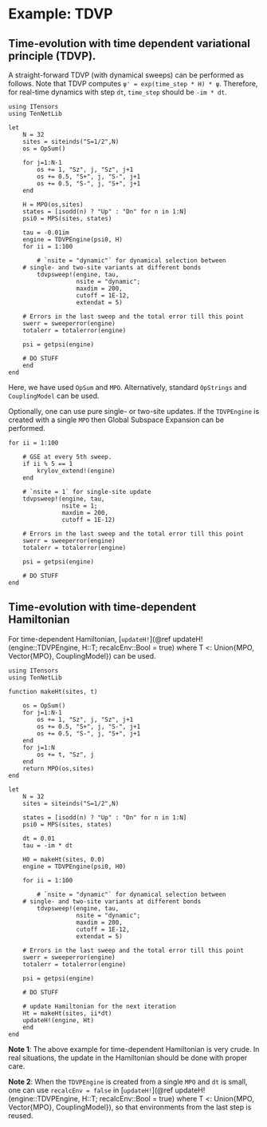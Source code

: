 # Example: TDVP

## Time-evolution with time dependent variational principle (TDVP).

A straight-forward TDVP (with dynamical sweeps) can be performed as follows.
Note that TDVP computes `ψ' = exp(time_step * H) * ψ`. Therefore, for real-time dynamics
with step `dt`, `time_step` should be `-im * dt`.

```
using ITensors
using TenNetLib

let
    N = 32
    sites = siteinds("S=1/2",N)
    os = OpSum()
    
    for j=1:N-1
        os += 1, "Sz", j, "Sz", j+1
        os += 0.5, "S+", j, "S-", j+1
        os += 0.5, "S-", j, "S+", j+1
    end
    
    H = MPO(os,sites)
    states = [isodd(n) ? "Up" : "Dn" for n in 1:N]
    psi0 = MPS(sites, states)

    tau = -0.01im    
    engine = TDVPEngine(psi0, H)
    for ii = 1:100

    	# `nsite = "dynamic"` for dynamical selection between
	# single- and two-site variants at different bonds
        tdvpsweep!(engine, tau,
                   nsite = "dynamic";
                   maxdim = 200,
                   cutoff = 1E-12,
                   extendat = 5)

	# Errors in the last sweep and the total error till this point
	swerr = sweeperror(engine)
	totalerr = totalerror(engine)
	
	psi = getpsi(engine)
	
	# DO STUFF
    end
end
```

Here, we have used `OpSum` and `MPO`. Alternatively, standard `OpStrings` and `CouplingModel` can
be used.

Optionally, one can use pure single- or two-site updates. If the `TDVPEngine` is created with a
single `MPO` then Global Subspace Expansion can be performed.
```
for ii = 1:100

    # GSE at every 5th sweep.
    if ii % 5 == 1
        krylov_extend!(engine)
    end
    
    # `nsite = 1` for single-site update
    tdvpsweep!(engine, tau,
               nsite = 1;
               maxdim = 200,
               cutoff = 1E-12)

    # Errors in the last sweep and the total error till this point
    swerr = sweeperror(engine)
    totalerr = totalerror(engine)
	
    psi = getpsi(engine)
	
    # DO STUFF
end
```

## Time-evolution with time-dependent Hamiltonian

For time-dependent Hamiltonian, [`updateH!`](@ref updateH!(engine::TDVPEngine, H::T; recalcEnv::Bool = true) where T <: Union{MPO, Vector{MPO}, CouplingModel}) can be used.

```
using ITensors
using TenNetLib

function makeHt(sites, t)

    os = OpSum()    
    for j=1:N-1
        os += 1, "Sz", j, "Sz", j+1
        os += 0.5, "S+", j, "S-", j+1
        os += 0.5, "S-", j, "S+", j+1
    end
    for j=1:N
        os += t, "Sz", j
    end
    return MPO(os,sites)
end

let
    N = 32
    sites = siteinds("S=1/2",N)

    states = [isodd(n) ? "Up" : "Dn" for n in 1:N]
    psi0 = MPS(sites, states)

    dt = 0.01
    tau = -im * dt

    H0 = makeHt(sites, 0.0)
    engine = TDVPEngine(psi0, H0)
    
    for ii = 1:100

    	# `nsite = "dynamic"` for dynamical selection between
	# single- and two-site variants at different bonds
        tdvpsweep!(engine, tau,
                   nsite = "dynamic";
                   maxdim = 200,
                   cutoff = 1E-12,
                   extendat = 5)

	# Errors in the last sweep and the total error till this point
	swerr = sweeperror(engine)
	totalerr = totalerror(engine)
	
	psi = getpsi(engine)
	
	# DO STUFF

	# update Hamiltonian for the next iteration
	Ht = makeHt(sites, ii*dt)
	updateH!(engine, Ht)
    end
end
```

**Note 1**: The above example for time-dependent Hamiltonian is very crude. In real situations,
the update in the Hamiltonian should be done with proper care.

**Note 2**: When  the `TDVPEngine` is created from a single `MPO` and `dt` is small,
one can use `recalcEnv = false` in [`updateH!`](@ref updateH!(engine::TDVPEngine, H::T; recalcEnv::Bool = true) where T <: Union{MPO, Vector{MPO}, CouplingModel}), so that environments from the
last step is reused.